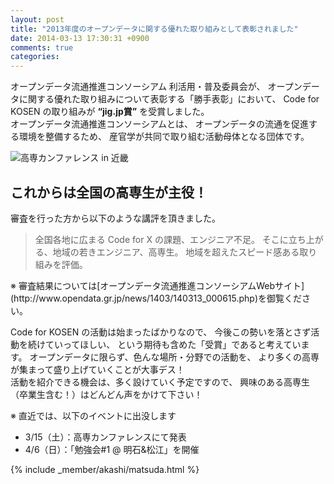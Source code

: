 ```yaml
---
layout: post
title: "2013年度のオープンデータに関する優れた取り組みとして表彰されました"
date: 2014-03-13 17:30:31 +0900
comments: true
categories: 
---
```


オープンデータ流通推進コンソーシアム 利活用・普及委員会が、
オープンデータに関する優れた取り組みについて表彰する「勝手表彰」において、
Code for KOSEN の取り組みが **“jig.jp賞”** を受賞しました。  
オープンデータ流通推進コンソーシアムとは、
オープンデータの流通を促進する環境を整備するため、
産官学が共同で取り組む活動母体となる団体です。

![高専カンファレンス in 近畿](/assets/images/blog/2014-03-13/opendata-katte-prize/eyecatch.jpg)


## これからは全国の高専生が主役！

審査を行った方から以下のような講評を頂きました。
<blockquote>
  全国各地に広まる Code for X の課題、エンジニア不足。
  そこに立ち上がる、地域の若きエンジニア、高専生。
  地域を超えたスピード感ある取り組みを評価。
</blockquote>
※ 審査結果については[オープンデータ流通推進コンソーシアムWebサイト](http://www.opendata.gr.jp/news/1403/140313_000615.php)を御覧ください。


Code for KOSEN の活動は始まったばかりなので、
今後この勢いを落とさず活動を続けていってほしい、
という期待も含めた「受賞」であると考えています。
オープンデータに限らず、色んな場所・分野での活動を、
より多くの高専が集まって盛り上げていくことが大事デス！  
活動を紹介できる機会は、多く設けていく予定ですので、
興味のある高専生（卒業生含む！）はどんどん声をかけて下さい！

※ 直近では、以下のイベントに出没します
<ul>
  <li>3/15（土）：高専カンファレンスにて発表</li>
  <li>4/6（日）：「勉強会#1 @ 明石&松江」を開催</li>
</ul>




{% include _member/akashi/matsuda.html %}
